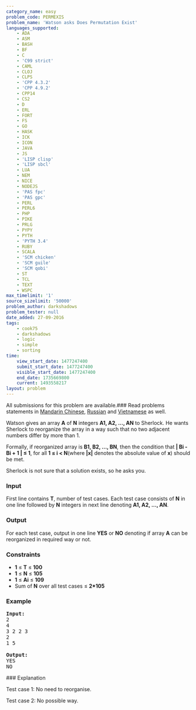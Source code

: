 ```yaml
---
category_name: easy
problem_code: PERMEXIS
problem_name: 'Watson asks Does Permutation Exist'
languages_supported:
    - ADA
    - ASM
    - BASH
    - BF
    - C
    - 'C99 strict'
    - CAML
    - CLOJ
    - CLPS
    - 'CPP 4.3.2'
    - 'CPP 4.9.2'
    - CPP14
    - CS2
    - D
    - ERL
    - FORT
    - FS
    - GO
    - HASK
    - ICK
    - ICON
    - JAVA
    - JS
    - 'LISP clisp'
    - 'LISP sbcl'
    - LUA
    - NEM
    - NICE
    - NODEJS
    - 'PAS fpc'
    - 'PAS gpc'
    - PERL
    - PERL6
    - PHP
    - PIKE
    - PRLG
    - PYPY
    - PYTH
    - 'PYTH 3.4'
    - RUBY
    - SCALA
    - 'SCM chicken'
    - 'SCM guile'
    - 'SCM qobi'
    - ST
    - TCL
    - TEXT
    - WSPC
max_timelimit: '1'
source_sizelimit: '50000'
problem_author: darkshadows
problem_tester: null
date_added: 27-09-2016
tags:
    - cook75
    - darkshadows
    - logic
    - simple
    - sorting
time:
    view_start_date: 1477247400
    submit_start_date: 1477247400
    visible_start_date: 1477247400
    end_date: 1735669800
    current: 1493558217
layout: problem
---
```

All submissions for this problem are available.###  Read problems statements in [Mandarin Chinese](http://www.codechef.com/download/translated/COOK75/mandarin/PERMEXIS.pdf), [Russian](http://www.codechef.com/download/translated/COOK75/russian/PERMEXIS.pdf) and [Vietnamese](http://www.codechef.com/download/translated/COOK75/vietnamese/PERMEXIS.pdf) as well.

Watson gives an array **A** of **N** integers **A1, A2, ..., AN** to Sherlock. He wants Sherlock to reorganize the array in a way such that no two adjacent numbers differ by more than 1.

Formally, if reorganized array is **B1, B2, ..., BN**, then the condition that **| Bi - Bi + 1 | ≤ 1**, for all **1 ≤ i < N**(where **|x|** denotes the absolute value of **x**) should be met.

Sherlock is not sure that a solution exists, so he asks you.

### Input

First line contains **T**, number of test cases. Each test case consists of **N** in one line followed by **N** integers in next line denoting **A1, A2, ..., AN**.

### Output

For each test case, output in one line **YES** or **NO** denoting if array **A** can be reorganized in required way or not.

### Constraints

- **1** ≤ **T** ≤ **100**
- **1** ≤ **N** ≤ **105**
- **1** ≤ **Ai** ≤ **109**
- Sum of **N** over all test cases ≤ **2\*105**

### Example

<pre><b>Input:</b>
2
4
3 2 2 3 
2
1 5

<b>Output:</b>
YES
NO
</pre>### Explanation

Test case 1:
No need to reorganise. 

Test case 2:
No possible way.
